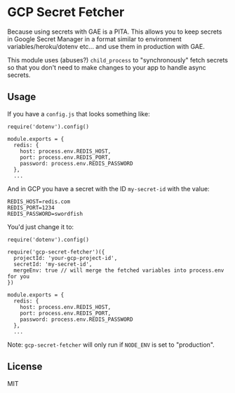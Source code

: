# GCP Secret Fetcher

Because using secrets with GAE is a PITA. This allows you to keep secrets in Google Secret Manager in a format similar to environment variables/heroku/dotenv etc... and use them in production with GAE.

This module uses (abuses?) `child_process` to "synchronously" fetch secrets so that you don't need to make changes to your app to handle async secrets.

## Usage

If you have a `config.js` that looks something like:

```
require('dotenv').config()

module.exports = {
  redis: {
    host: process.env.REDIS_HOST,
    port: process.env.REDIS_PORT,
    password: process.env.REDIS_PASSWORD
  },
  ...
```

And in GCP you have a secret with the ID `my-secret-id` with the value:

```
REDIS_HOST=redis.com
REDIS_PORT=1234
REDIS_PASSWORD=swordfish
```

You'd just change it to:

```
require('dotenv').config()

require('gcp-secret-fetcher')({
  projectId: 'your-gcp-project-id',
  secretId: 'my-secret-id',
  mergeEnv: true // will merge the fetched variables into process.env for you
})

module.exports = {
  redis: {
    host: process.env.REDIS_HOST,
    port: process.env.REDIS_PORT,
    password: process.env.REDIS_PASSWORD
  },
  ...
```

Note: `gcp-secret-fetcher` will only run if `NODE_ENV` is set to "production".

## License

MIT
